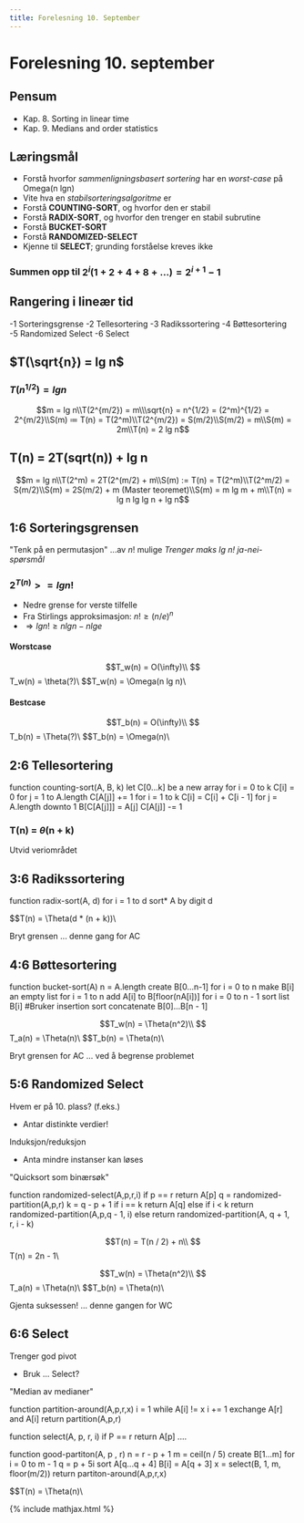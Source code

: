 ```yaml
---
title: Forelesning 10. September
---
```


# Forelesning 10. september

## Pensum
- Kap. 8. Sorting in linear time
- Kap. 9. Medians and order statistics


## Læringsmål
- Forstå hvorfor _sammenligningsbasert sortering_ har en _worst-case_ på Omega(n lgn)
- Vite hva en _stabilsorteringsalgoritme_ er
- Forstå **COUNTING-SORT**, og hvorfor den er stabil
- Forstå **RADIX-SORT**, og hvorfor den trenger en stabil subrutine
- Forstå **BUCKET-SORT**
- Forstå **RANDOMIZED-SELECT**
- Kjenne til **SELECT**; grunding forståelse kreves ikke


### Summen opp til $2^i (1+2+4+8+...) = 2^{i+1} - 1$

## Rangering i lineær tid

-1 Sorteringsgrense
-2 Tellesortering
-3 Radikssortering
-4 Bøttesortering
-5 Randomized Select
-6 Select

## $T(\sqrt{n}) = lg n$
### $T(n^{1/2}) = lg n$

$$m = lg n\\T(2^{m/2}) = m\\\sqrt{n} = n^{1/2} = (2^m)^{1/2} = 2^{m/2}\\S(m) ≔ T(n) = T(2^m)\\T(2^{m/2}) = S(m/2)\\S(m/2) = m\\S(m) = 2m\\T(n) = 2 lg n$$

## T(n) = 2T(sqrt(n)) + lg n

$$m = lg n\\T(2^m) = 2T(2^(m/2) + m\\S(m) := T(n) = T(2^m)\\T(2^m/2) = S(m/2)\\S(m) = 2S(m/2) + m (Master teoremet)\\S(m) = m lg m + m\\T(n) = lg n lg lg n + lg n$$


## 1:6 Sorteringsgrensen
"Tenk på en permutasjon"
...av $n!$ mulige
_Trenger maks lg n! ja-nei-spørsmål_


### $2^{T(n)} >= lg n!$
- Nedre grense for verste tilfelle
- Fra Stirlings approksimasjon: $n! \geq (n / e)^n$
- $\Rightarrow lg n! \geq n lg n - n lg e$

#### Worstcase
$$T_w(n) = O(\infty)\\
$$T_w(n) = \theta(?)\\
$$T_w(n) = \Omega(n lg n)\\

#### Bestcase
$$T_b(n) = O(\infty)\\
$$T_b(n) = \Theta(?)\\
$$T_b(n) = \Omega(n)\\

## 2:6 Tellesortering
function counting-sort(A, B, k)
    let C[0...k] be a new array
    for i = 0 to k
       C[i] = 0
    for j = 1 to A.length
       C[A[j]] += 1
    for i = 1 to k
       C[i] = C[i] + C[i - 1]
    for j = A.length downto 1
       B[C[A[j]]] = A[j]
       C[A[j]] -= 1

### T(n) = $\theta$(n + k)
Utvid veriområdet

## 3:6 Radikssortering
function radix-sort(A, d)
    for i = 1 to d
       sort* A by digit d

$$T(n) = \Theta(d * (n + k))\\

Bryt grensen
... denne gang for AC

## 4:6 Bøttesortering
function bucket-sort(A)
    n = A.length
    create B[0...n-1]
    for i = 0 to n
       make B[i] an empty list
    for i = 1 to n
       add A[i] to B[floor(nA[i])]
    for i = 0 to n - 1
       sort list B[i] #Bruker insertion sort
    concatenate B[0]...B[n - 1]

$$T_w(n) = \Theta(n^2)\\
$$T_a(n) = \Theta(n)\\
$$T_b(n) = \Theta(n)\\

Bryt grensen for AC
... ved å begrense problemet

## 5:6 Randomized Select

Hvem er på 10. plass? (f.eks.)
- Antar distinkte verdier!

Induksjon/reduksjon
- Anta mindre instanser kan løses

"Quicksort som binærsøk"

function randomized-select(A,p,r,i)
    if p == r
       return A[p]
    q = randomized-partition(A,p,r)
    k = q - p + 1
    if i == k
       return A[q]
    else if i < k
       return randomized-partition(A,p,q - 1, i)
    else
       return randomized-partition(A, q + 1, r, i - k)

$$T(n) = T(n / 2) + n\\
$$T(n) = 2n - 1\\

$$T_w(n) = \Theta(n^2)\\
$$T_a(n) = \Theta(n)\\
$$T_b(n) = \Theta(n)\\

Gjenta suksessen!
... denne gangen for WC

## 6:6 Select

Trenger god pivot
- Bruk ... Select?

"Median av medianer"

function partition-around(A,p,r,x)
    i = 1
    while A[i] != x
       i += 1
    exchange A[r] and A[i]
    return partition(A,p,r)

function select(A, p, r, i)
    if P == r
       return A[p]
    ....


function good-partiton(A, p , r)
    n = r - p + 1
    m = ceil(n / 5)
    create B[1...m]
    for i = 0 to m - 1
       q = p + 5i
       sort A[q...q + 4]
       B[i] = A[q + 3]
    x = select(B, 1, m, floor(m/2))
    return partiton-around(A,p,r,x)

$$T(n) = \Theta(n)\\

{% include mathjax.html %}
